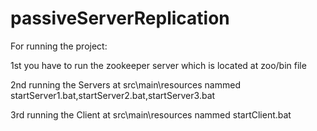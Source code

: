# passiveServerReplication

For running the project:

1st you have to run the zookeeper server which is located at zoo/bin file

2nd running the Servers  at src\main\resources nammed startServer1.bat,startServer2.bat,startServer3.bat

3rd running the Client at src\main\resources nammed startClient.bat
